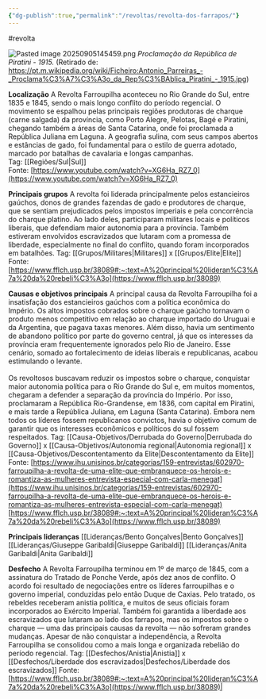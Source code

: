```yaml
---
{"dg-publish":true,"permalink":"/revoltas/revolta-dos-farrapos/"}
---
```


#revolta 

![Pasted image 20250905145459.png](/img/user/Pasted%20image%2020250905145459.png)
*Proclamação da República de Piratini - 1915.* (Retirado de: https://pt.m.wikipedia.org/wiki/Ficheiro:Antonio_Parreiras_-_Proclama%C3%A7%C3%A3o_da_Rep%C3%BAblica_Piratini_-_1915.jpg)

**Localização**
A Revolta Farroupilha aconteceu no Rio Grande do Sul, entre 1835 e 1845, sendo o mais longo conflito do período regencial. O movimento se espalhou pelas principais regiões produtoras de charque (carne salgada) da província, como Porto Alegre, Pelotas, Bagé e Piratini, chegando também a áreas de Santa Catarina, onde foi proclamada a República Juliana em Laguna. A geografia sulina, com seus campos abertos e estâncias de gado, foi fundamental para o estilo de guerra adotado, marcado por batalhas de cavalaria e longas campanhas.<br>Tag: [[Regiões/Sul\|Sul]]<br>Fonte: [https://www.youtube.com/watch?v=XG6Ha_RZ7_0](https://www.youtube.com/watch?v=XG6Ha_RZ7_0)

**Principais grupos**
A revolta foi liderada principalmente pelos estancieiros gaúchos, donos de grandes fazendas de gado e produtores de charque, que se sentiam prejudicados pelos impostos imperiais e pela concorrência do charque platino. Ao lado deles, participaram militares locais e políticos liberais, que defendiam maior autonomia para a província. Também estiveram envolvidos escravizados que lutaram com a promessa de liberdade, especialmente no final do conflito, quando foram incorporados em batalhões.
Tag: [[Grupos/Militares\|Militares]] x [[Grupos/Elite\|Elite]]<br>Fonte: [https://www.fflch.usp.br/38089#:~:text=A%20principal%20lideran%C3%A7a%20da%20rebeli%C3%A3o](https://www.fflch.usp.br/38089)

**Causas e objetivos principais**
A principal causa da Revolta Farroupilha foi a insatisfação dos estancieiros gaúchos com a política econômica do Império. Os altos impostos cobrados sobre o charque gaúcho tornavam o produto menos competitivo em relação ao charque importado do Uruguai e da Argentina, que pagava taxas menores. Além disso, havia um sentimento de abandono político por parte do governo central, já que os interesses da província eram frequentemente ignorados pelo Rio de Janeiro. Esse cenário, somado ao fortalecimento de ideias liberais e republicanas, acabou estimulando o levante.<br><br>Os revoltosos buscavam reduzir os impostos sobre o charque, conquistar maior autonomia política para o Rio Grande do Sul e, em muitos momentos, chegaram a defender a separação da província do Império. Por isso, proclamaram a República Rio-Grandense, em 1836, com capital em Piratini, e mais tarde a República Juliana, em Laguna (Santa Catarina). Embora nem todos os líderes fossem republicanos convictos, havia o objetivo comum de garantir que os interesses econômicos e políticos do sul fossem respeitados.
Tag: [[Causa-Objetivos/Derrubada do Governo\|Derrubada do Governo]] x [[Causa-Objetivos/Autonomia regional\|Autonomia regional]] x [[Causa-Objetivos/Descontentamento da Elite\|Descontentamento da Elite]]<br>Fonte: [https://www.ihu.unisinos.br/categorias/159-entrevistas/602970-farroupilha-a-revolta-de-uma-elite-que-embranquece-os-herois-e-romantiza-as-mulheres-entrevista-especial-com-carla-menegat](https://www.ihu.unisinos.br/categorias/159-entrevistas/602970-farroupilha-a-revolta-de-uma-elite-que-embranquece-os-herois-e-romantiza-as-mulheres-entrevista-especial-com-carla-menegat)<br>[https://www.fflch.usp.br/38089#:~:text=A%20principal%20lideran%C3%A7a%20da%20rebeli%C3%A3o](https://www.fflch.usp.br/38089)

**Principais lideranças**
[[Lideranças/Bento Gonçalves\|Bento Gonçalves]]
[[Lideranças/Giuseppe Garibaldi\|Giuseppe Garibaldi]]
[[Lideranças/Anita Garibaldi\|Anita Garibaldi]]

**Desfecho**
A Revolta Farroupilha terminou em 1º de março de 1845, com a assinatura do Tratado de Ponche Verde, após dez anos de conflito. O acordo foi resultado de negociações entre os líderes farroupilhas e o governo imperial, conduzidas pelo então Duque de Caxias. Pelo tratado, os rebeldes receberam anistia política, e muitos de seus oficiais foram incorporados ao Exército Imperial. Também foi garantida a liberdade aos escravizados que lutaram ao lado dos farrapos, mas os impostos sobre o charque — uma das principais causas da revolta — não sofreram grandes mudanças. Apesar de não conquistar a independência, a Revolta Farroupilha se consolidou como a mais longa e organizada rebelião do período regencial.
Tag: [[Desfechos/Anistia\|Anistia]] x [[Desfechos/Liberdade dos escravizados\|Desfechos/Liberdade dos escravizados]]
Fonte:[https://www.fflch.usp.br/38089#:~:text=A%20principal%20lideran%C3%A7a%20da%20rebeli%C3%A3o](https://www.fflch.usp.br/38089)|